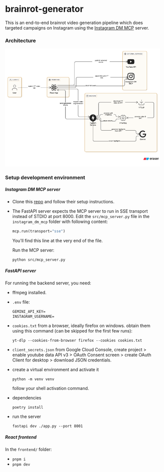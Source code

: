 # brainrot-generator

This is an end-to-end brainrot video generation pipeline which does targeted campaigns on Instagram using the [Instagram DM MCP](https://github.com/trypeggy/instagram_dm_mcp) server.

### Architecture

![architecure diagram](architecture.webp)

### Setup development environment

##### Instagram DM MCP server

- Clone this [repo](https://github.com/trypeggy/instagram_dm_mcp) and follow their setup instructions.

- The FastAPI server expects the MCP server to run in SSE transport instead of STDIO at port 8000. Edit the `src/mcp_server.py` file in the `instagram_dm_mcp` folder with following content:

	```py
	mcp.run(transport="sse")
	```

	You'll find this line at the very end of the file.

	Run the MCP server:
	```
	python src/mcp_server.py
	```

##### FastAPI server

For running the backend server, you need:

- ffmpeg installed.

- `.env` file: 
	```
	GEMINI_API_KEY=
	INSTAGRAM_USERNAME=
	```

- `cookies.txt` from a browser, ideally firefox on windows. obtain them using this command (can be skipped for the first few runs): 
	```
	yt-dlp --cookies-from-browser firefox --cookies cookies.txt
	```

- `client_secrets.json` from Google Cloud Console, create project > enable youtube data API v3 > OAuth Consent screen > create OAuth Client for desktop > download JSON credentials.

- create a virtual environment and activate it

	```
	python -m venv venv
	```

	follow your shell activation command.

- dependencies
	```
	poetry install
	```

- run the server
	```
	fastapi dev ./app.py --port 8001
	```

##### React frontend

In the `frontend/` folder:

- `pnpm i`
- `pnpm dev`